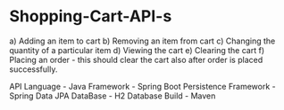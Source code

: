 # Shopping-Cart-API-s

a) Adding an item to cart
b) Removing an item from cart
c) Changing the quantity of a particular item
d) Viewing the cart
e) Clearing the cart
f) Placing an order - this should clear the cart also after order is placed successfully.

API Language - Java
Framework - Spring Boot
Persistence Framework - Spring Data JPA
DataBase - H2 Database
Build - Maven
